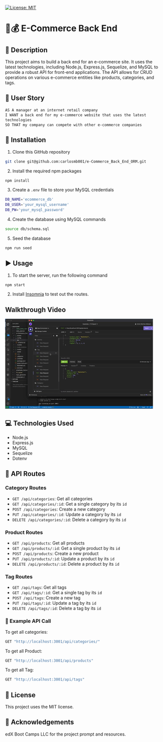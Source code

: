 [![License: MIT](https://img.shields.io/badge/License-MIT-yellow.svg)](https://opensource.org/licenses/MIT)
# 🛒💰 E-Commerce Back End
## 🌟 Description
This project aims to build a back end for an e-commerce site. It uses the latest technologies, including Node.js, Express.js, Sequelize, and MySQL to provide a robust API for front-end applications. The API allows for CRUD operations on various e-commerce entities like products, categories, and tags.
## 📜 User Story
```
AS A manager at an internet retail company
I WANT a back end for my e-commerce website that uses the latest technologies
SO THAT my company can compete with other e-commerce companies
```
## 🚀 Installation
1. Clone this GitHub repository
```bash
git clone git@github.com:carlosmb001/e-Commerce_Back_End_ORM.git
```
2. Install the required npm packages
```bash
npm install
```
3. Create a `.env` file to store your MySQL credentials
```bash
DB_NAME='ecommerce_db'
DB_USER='your_mysql_username'
DB_PW='your_mysql_password'
```
4. Create the database using MySQL commands
```bash
source db/schema.sql
```
5. Seed the database
```bash
npm run seed
```
## ▶️ Usage
1. To start the server, run the following command
```bash
npm start
```
2. Install [Insomnia](https://insomnia.rest/download) to test out the routes.
## Walkthrough Video
<a href="https://www.youtube.com/watch?v=9cK9NkPGEbs"><img src="assets/e_commerce.gif" alt="Website Preview"></a>

## 💻 Technologies Used
- Node.js
- Express.js
- MySQL
- Sequelize
- Dotenv

## 🔗 API Routes
### Category Routes
- `GET /api/categories`: Get all categories
- `GET /api/categories/:id`: Get a single category by its `id`
- `POST /api/categories`: Create a new category
- `PUT /api/categories/:id`: Update a category by its `id`
- `DELETE /api/categories/:id`: Delete a category by its `id`

### Product Routes
- `GET /api/products`: Get all products
- `GET /api/products/:id`: Get a single product by its `id`
- `POST /api/products`: Create a new product
- `PUT /api/products/:id`: Update a product by its `id`
- `DELETE /api/products/:id`: Delete a product by its `id`

### Tag Routes
- `GET /api/tags`: Get all tags
- `GET /api/tags/:id`: Get a single tag by its `id`
- `POST /api/tags`: Create a new tag
- `PUT /api/tags/:id`: Update a tag by its `id`
- `DELETE /api/tags/:id`: Delete a tag by its `id`

### 🔗 Example API Call 
To get all categories:
```bash
GET "http://localhost:3001/api/categories/"
```
To get all Product:
```bash
GET "http://localhost:3001/api/products"
```
To get all Tag:
```bash
GET "http://localhost:3001/api/tags"
```
## 📄 License
This project uses the MIT license.
## 👏 Acknowledgements
edX Boot Camps LLC for the project prompt and resources.



